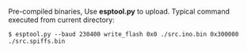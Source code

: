 Pre-compiled binaries,
Use **esptool.py** to upload.
Typical command executed from current directory:<br>

    $ esptool.py --baud 230400 write_flash 0x0 ./src.ino.bin 0x300000 ./src.spiffs.bin

